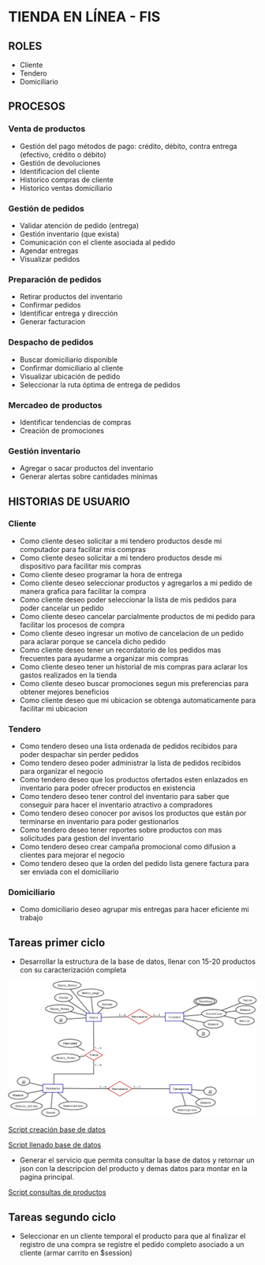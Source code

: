# TIENDA EN LÍNEA - FIS
## ROLES
* Cliente
* Tendero
* Domiciliario

## PROCESOS
### Venta de productos 
* Gestión del pago métodos de pago: crédito, débito, contra entrega (efectivo, crédito o débito)
* Gestión de devoluciones
* Identificacion del cliente
* Historico compras de cliente
* Historico ventas domiciliario

### Gestión de pedidos
* Validar atención de pedido (entrega)
* Gestión inventario (que exista)
* Comunicación con el cliente asociada al pedido
* Agendar entregas
* Visualizar pedidos

### Preparación de pedidos
* Retirar productos del inventario
* Confirmar pedidos
* Identificar entrega y dirección
* Generar facturacion

### Despacho de pedidos
* Buscar domiciliario disponible
* Confirmar domiciliario al cliente
* Visualizar ubicación de pedido
* Seleccionar la ruta óptima de entrega de pedidos

### Mercadeo de productos
* Identificar tendencias de compras
* Creación de promociones

### Gestión inventario
* Agregar o sacar productos del inventario
* Generar alertas sobre cantidades mínimas

## HISTORIAS DE USUARIO
### Cliente 
* Como cliente deseo solicitar a mi tendero productos desde mi computador para facilitar mis compras
* Como cliente deseo solicitar a mi tendero productos desde mi dispositivo para facilitar mis compras 
* Como cliente deseo programar la hora de entrega
* Como cliente deseo seleccionar productos y agregarlos a mi pedido de manera grafica para facilitar la compra
* Como cliente deseo poder seleccionar la lista de mis pedidos para poder cancelar un pedido
* Como cliente deseo cancelar parcialmente productos de mi pedido para facilitar los procesos de compra
* Como cliente deseo ingresar un motivo de cancelacion de un pedido para aclarar porque se cancela dicho pedido
* Como cliente deseo tener un recordatorio de los pedidos mas frecuentes para ayudarme a organizar mis compras
* Como cliente deseo tener un historial de mis compras para aclarar los gastos realizados en la tienda
* Como cliente deseo buscar promociones segun mis preferencias para obtener mejores beneficios
* Como cliente deseo que mi ubicacion se obtenga automaticamente para facilitar mi ubicacion

### Tendero
* Como tendero deseo una lista ordenada de pedidos recibidos para poder despachar sin perder pedidos 
* Como tendero deseo poder administrar la lista de pedidos recibidos para organizar el negocio
* Como tendero deseo que los productos ofertados esten enlazados en inventario para poder ofrecer productos en existencia
* Como tendero deseo tener control del inventario para saber que conseguir para hacer el inventario atractivo a compradores
* Como tendero deseo conocer por avisos los productos que están por terminarse en inventario para poder gestionarlos
* Como tendero deseo tener reportes sobre productos con mas solicitudes para gestion del inventario
* Como tendero deseo crear campaña promocional como difusion a clientes para mejorar el negocio
* Como tendero deseo que la orden del pedido lista genere factura para ser enviada con el domiciliario

### Domiciliario
* Como domiciliario deseo agrupar mis entregas para hacer eficiente mi trabajo

## Tareas primer ciclo
* Desarrollar la estructura de la base de datos, llenar con 15-20 productos con su caracterización completa

![Diagrama DB](diagrama_db.jpg)

[Script creación base de datos](https://github.com/jagaleanov/tienda/blob/main/01_BD.sql)

[Script llenado base de datos](https://github.com/jagaleanov/tienda/blob/main/02_script_llenado.sql)

* Generar el servicio que permita consultar la base de datos y retornar un json con la descripcion del producto y demas datos para montar en la pagina principal.

[Script consultas de productos](https://github.com/jagaleanov/tienda/blob/main/03_db_consummer.php)

## Tareas segundo ciclo
* Seleccionar en un cliente temporal el producto para que al finalizar el registro de una compra se registre el pedido completo asociado a un cliente (armar carrito en $session)